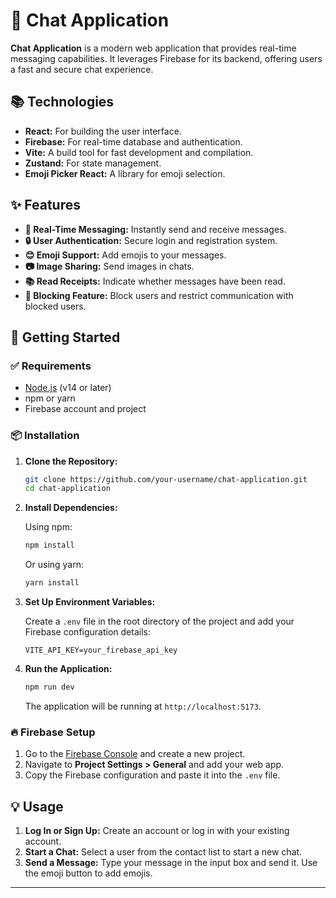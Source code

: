 # 💬 Chat Application

**Chat Application** is a modern web application that provides real-time messaging capabilities. It leverages Firebase for its backend, offering users a fast and secure chat experience.

## 📚 Technologies

- **React:** For building the user interface.
- **Firebase:** For real-time database and authentication.
- **Vite:** A build tool for fast development and compilation.
- **Zustand:** For state management.
- **Emoji Picker React:** A library for emoji selection.

## ✨ Features

- **🚀 Real-Time Messaging:** Instantly send and receive messages.
- **🔒 User Authentication:** Secure login and registration system.
- **😊 Emoji Support:** Add emojis to your messages.
- **📷 Image Sharing:** Send images in chats.
- **📚 Read Receipts:** Indicate whether messages have been read.
- **🚫 Blocking Feature:** Block users and restrict communication with blocked users.

## 🚀 Getting Started

### ✅ Requirements

- [Node.js](https://nodejs.org/) (v14 or later)
- npm or yarn
- Firebase account and project

### 📦 Installation

1. **Clone the Repository:**

    ```bash
    git clone https://github.com/your-username/chat-application.git
    cd chat-application
    ```

2. **Install Dependencies:**

    Using npm:

    ```bash
    npm install
    ```

    Or using yarn:

    ```bash
    yarn install
    ```

3. **Set Up Environment Variables:**

    Create a `.env` file in the root directory of the project and add your Firebase configuration details:

    ```env
    VITE_API_KEY=your_firebase_api_key
    ```

4. **Run the Application:**

    ```bash
    npm run dev
    ```

    The application will be running at `http://localhost:5173`.

### 🔥 Firebase Setup

1. Go to the [Firebase Console](https://console.firebase.google.com/) and create a new project.
2. Navigate to **Project Settings > General** and add your web app.
3. Copy the Firebase configuration and paste it into the `.env` file.

## 💡 Usage

1. **Log In or Sign Up:** Create an account or log in with your existing account.
2. **Start a Chat:** Select a user from the contact list to start a new chat.
3. **Send a Message:** Type your message in the input box and send it. Use the emoji button to add emojis.

---
